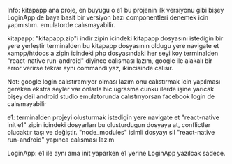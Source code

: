 Info:
kitapapp ana proje, en buyugu o
e1 bu projenin ilk versiyonu gibi bişey
LoginApp de baya basit bir versiyon bazı componentleri denemek icin yapmıstım. emulatorde calısmayabilir.

kitapapp:
"kitapapp.zip"i indir
zipin icindeki kitapapp dosyasını istedigin bir yere yerleştir
terminalden bu kitapapp dosyasının oldugu yere navigate et
xampp/htdocs a zipin icindeki php dosyasındaki her seyi koy
terminalden "react-native run-android" diyince calısması lazım, google ile alakalı bir error verirse tekrar aynı commandi yaz, ikincisinde calısır.

Not:
google login calıstıramıyor olması lazım onu calıstırmak icin yapılması gereken ekstra seyler var onlarla hic ugrasma cunku ilerde işine yarıcak bişey deil
android studio emulatorunda calıstırıyorsan facebook login de calısmayabilir

e1:
terminalden projeyi olusturmak istedigin yere navigate et
"react-native init e1" 
zipin icindeki dosyarları bu olusturdugun dosyaya at, conflictler olucaktır taşı ve değiştir.
"node_modules" isimli dosyayı sil
"react-native run-android" yapınca calısması lazım

LoginApp:
e1 ile aynı ama init yaparken e1 yerine LoginApp yazılcak sadece.
